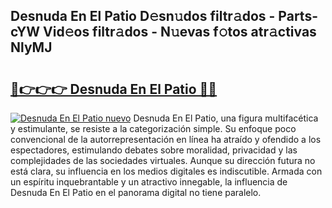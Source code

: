## Desnuda En El Patio D𝚎sn𝚞dos filtr𝚊dos - Parts-cYW Vid𝚎os filtr𝚊dos - N𝚞evas f𝚘tos atr𝚊ctivas NlyMJ

# <h2><a href="http://mb6kbn9.tromn.icu/?c=Desnuda+En+El+Patio">🔗👉👉👉 Desnuda En El Patio 🔗🔗</a></h2>

[![Desnuda En El Patio nuevo](https://i.imgur.com/pEAQMta.gif)](http://mb6kbn9.tromn.icu/?c=Desnuda+En+El+Patio)
Desnuda En El Patio, una figura multifacética y estimulante, se resiste a la categorización simple. Su enfoque poco convencional de la autorrepresentación en línea ha atraído y ofendido a los espectadores, estimulando debates sobre moralidad, privacidad y las complejidades de las sociedades virtuales. Aunque su dirección futura no está clara, su influencia en los medios digitales es indiscutible. Armada con un espíritu inquebrantable y un atractivo innegable, la influencia de Desnuda En El Patio en el panorama digital no tiene paralelo.
